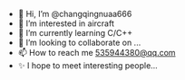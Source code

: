 - 👋 Hi, I’m @changqingnuaa666
- 👀 I’m interested in aircraft
- 🌱 I’m currently learning C/C++
- 💞️ I’m looking to collaborate on ...
- 📫 How to reach me 535944380@qq.com
- ✨ I hope to meet interesting people... 

<!---
changqingnuaa666/changqingnuaa666 is a ✨ special ✨ repository because its `README.md` (this file) appears on your GitHub profile.
You can click the Preview link to take a look at your changes.
--->
